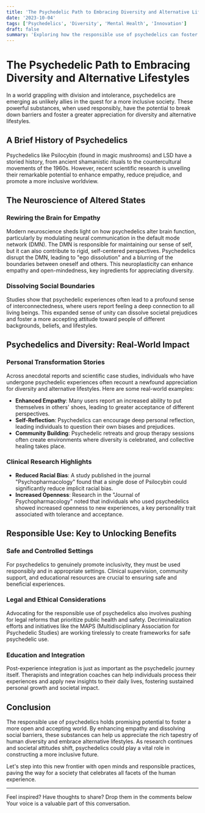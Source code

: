 ```yaml
---
title: 'The Psychedelic Path to Embracing Diversity and Alternative Lifestyles'
date: '2023-10-04'
tags: ['Psychedelics', 'Diversity', 'Mental Health', 'Innovation']
draft: false
summary: 'Exploring how the responsible use of psychedelics can foster a more open and accepting society.'
---
```


# The Psychedelic Path to Embracing Diversity and Alternative Lifestyles

In a world grappling with division and intolerance, psychedelics are emerging as unlikely allies in the quest for a more inclusive society. These powerful substances, when used responsibly, have the potential to break down barriers and foster a greater appreciation for diversity and alternative lifestyles. 

## A Brief History of Psychedelics

Psychedelics like Psilocybin (found in magic mushrooms) and LSD have a storied history, from ancient shamanistic rituals to the countercultural movements of the 1960s. However, recent scientific research is unveiling their remarkable potential to enhance empathy, reduce prejudice, and promote a more inclusive worldview.

## The Neuroscience of Altered States

### Rewiring the Brain for Empathy

Modern neuroscience sheds light on how psychedelics alter brain function, particularly by modulating neural communication in the default mode network (DMN). The DMN is responsible for maintaining our sense of self, but it can also contribute to rigid, self-centered perspectives. Psychedelics disrupt the DMN, leading to "ego dissolution" and a blurring of the boundaries between oneself and others. This neuroplasticity can enhance empathy and open-mindedness, key ingredients for appreciating diversity.

### Dissolving Social Boundaries

Studies show that psychedelic experiences often lead to a profound sense of interconnectedness, where users report feeling a deep connection to all living beings. This expanded sense of unity can dissolve societal prejudices and foster a more accepting attitude toward people of different backgrounds, beliefs, and lifestyles.

## Psychedelics and Diversity: Real-World Impact

### Personal Transformation Stories

Across anecdotal reports and scientific case studies, individuals who have undergone psychedelic experiences often recount a newfound appreciation for diversity and alternative lifestyles. Here are some real-world examples:

- **Enhanced Empathy**: Many users report an increased ability to put themselves in others' shoes, leading to greater acceptance of different perspectives.
- **Self-Reflection**: Psychedelics can encourage deep personal reflection, leading individuals to question their own biases and prejudices.
- **Community Building**: Psychedelic retreats and group therapy sessions often create environments where diversity is celebrated, and collective healing takes place.

### Clinical Research Highlights

- **Reduced Racial Bias**: A study published in the journal "Psychopharmacology" found that a single dose of Psilocybin could significantly reduce implicit racial bias.
- **Increased Openness**: Research in the "Journal of Psychopharmacology" noted that individuals who used psychedelics showed increased openness to new experiences, a key personality trait associated with tolerance and acceptance.

## Responsible Use: Key to Unlocking Benefits

### Safe and Controlled Settings

For psychedelics to genuinely promote inclusivity, they must be used responsibly and in appropriate settings. Clinical supervision, community support, and educational resources are crucial to ensuring safe and beneficial experiences. 

### Legal and Ethical Considerations

Advocating for the responsible use of psychedelics also involves pushing for legal reforms that prioritize public health and safety. Decriminalization efforts and initiatives like the MAPS (Multidisciplinary Association for Psychedelic Studies) are working tirelessly to create frameworks for safe psychedelic use.

### Education and Integration

Post-experience integration is just as important as the psychedelic journey itself. Therapists and integration coaches can help individuals process their experiences and apply new insights to their daily lives, fostering sustained personal growth and societal impact.

## Conclusion

The responsible use of psychedelics holds promising potential to foster a more open and accepting world. By enhancing empathy and dissolving social barriers, these substances can help us appreciate the rich tapestry of human diversity and embrace alternative lifestyles. As research continues and societal attitudes shift, psychedelics could play a vital role in constructing a more inclusive future.

Let's step into this new frontier with open minds and responsible practices, paving the way for a society that celebrates all facets of the human experience.

---

Feel inspired? Have thoughts to share? Drop them in the comments below Your voice is a valuable part of this conversation.